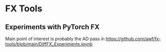 # FX Tools

## Experiments with PyTorch FX

Main point of interest is probably the AD pass in https://github.com/awf/fx-tools/blob/main/DiffFX_Experiments.ipynb
